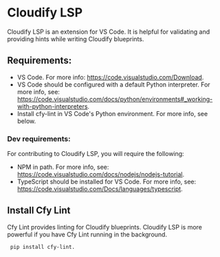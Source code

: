 # Cloudify LSP

Cloudify LSP is an extension for VS Code. It is helpful for validating and providing hints while writing Cloudify blueprints.


## Requirements:

 - VS Code. For more info: https://code.visualstudio.com/Download.
 - VS Code should be configured with a default Python interpreter. For more info, see: https://code.visualstudio.com/docs/python/environments#_working-with-python-interpreters.
 - Install cfy-lint in VS Code's Python environment. For more info, see below.

 ### Dev requirements:

For contributing to Cloudify LSP, you will require the following:

 - NPM in path. For more info, see: https://code.visualstudio.com/docs/nodejs/nodejs-tutorial.
 - TypeScript should be installed for VS Code. For more info, see: https://code.visualstudio.com/Docs/languages/typescript.

 ## Install Cfy Lint

Cfy Lint provides linting for Cloudify blueprints. Cloudify LSP is more powerful if you have Cfy Lint running in the background.

 ```bash
  pip install cfy-lint.
```
